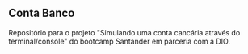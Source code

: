 ## Conta Banco

Repositório para o projeto "Simulando uma conta cancária através do terminal/console" do bootcamp Santander em parceria com a DIO.
